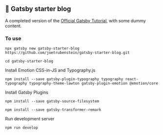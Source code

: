 ## 🚀 Gatsby starter blog

A completed version of the [Official Gatsby Tutorial](https://www.gatsbyjs.org/tutorial/), with some dummy content.

### To use
```
npx gatsby new gatsby-starter-blog https://github.com/joetrubenstein/gatsby-starter-blog.git

```

```
cd gatsby-starter-blog

```

Install Emotion CSS-in-JS and Typography.js

```
npm install --save gatsby-plugin-typography typography react-typography typography-theme-lawton gatsby-plugin-emotion @emotion/core
```

Install Gatsby Plugins

```
npm install --save gatsby-source-filesystem
```

```
npm install --save gatsby-transformer-remark
```

Run development server

```
npm run develop
```
